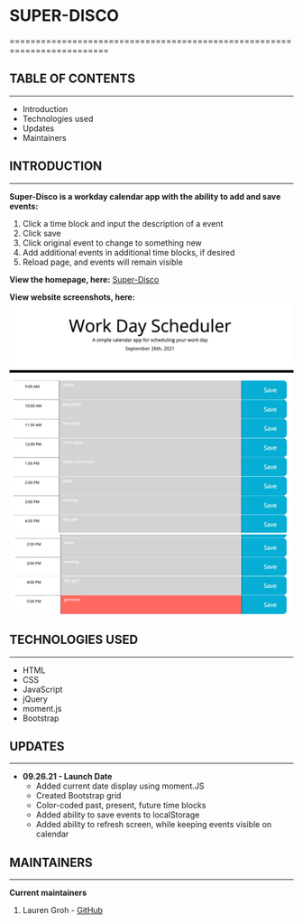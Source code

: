 # SUPER-DISCO
=========================================================================

## TABLE OF CONTENTS
--------------------

* Introduction
* Technologies used
* Updates
* Maintainers


## INTRODUCTION
--------------

**Super-Disco is a workday calendar app with the ability to add and save events:**
1. Click a time block and input the description of a event
2. Click save
3. Click original event to change to something new
3. Add additional events in additional time blocks, if desired
4. Reload page, and events will remain visible

**View the homepage, here:** [Super-Disco](https://grohtech.github.io/super-disco/ "Super-Disco App")

**View website screenshots, here:**  
![Super Disco - 1](./assets/images/super-disco-1.png "Super Disco - 1")  
![Super Disco - 2](./assets/images/super-disco-2.png "Super Disco -2") 

## TECHNOLOGIES USED
--------------------

* HTML
* CSS
* JavaScript
* jQuery
* moment.js
* Bootstrap


## UPDATES
----------

* **09.26.21 - Launch Date**
    * Added current date display using moment.JS
    * Created Bootstrap grid 
    * Color-coded past, present, future time blocks
    * Added ability to save events to localStorage
    * Added ability to refresh screen, while keeping events visible on calendar


## MAINTAINERS
--------------

**Current maintainers**
1. Lauren Groh - [GitHub](https://github.com/GrohTech "GitHub Profile")